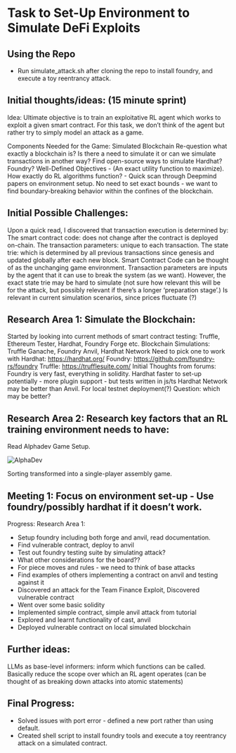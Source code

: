 # Task to Set-Up Environment to Simulate DeFi Exploits

## Using the Repo
- Run simulate_attack.sh after cloning the repo to install foundry, and execute a toy reentrancy attack.
  
## Initial thoughts/ideas: (15 minute sprint)

Idea: Ultimate objective is to train an exploitative RL agent which works to exploit a given smart contract. For this task, we don’t think of the agent but rather try to simply model an attack as a game.

Components Needed for the Game: 
Simulated Blockchain 
Re-question what exactly a blockchain is? Is there a need to simulate it or can we simulate transactions in another way?
Find open-source ways to simulate 
Hardhat? Foundry?
Well-Defined Objectives - (An exact utility function to maximize). How exactly do RL algorithms function? - Quick scan through Deepmind papers on environment setup.
No need to set exact bounds - we want to find boundary-breaking behavior within the confines of the blockchain.

## Initial Possible Challenges:

Upon a quick read, I discovered that transaction execution is determined by:
The smart contract code: does not change after the contract is deployed on-chain.
The transaction parameters: unique to each transaction.
The state trie: which is determined by all previous transactions since genesis and updated globally after each new block.
Smart Contract Code can be thought of as the unchanging game environment. Transaction parameters are inputs by the agent that it can use to break the system (as we want). However, the exact state trie may be hard to simulate (not sure how relevant this will be for the attack, but possibly relevant if there’s a longer ‘preparation stage’.) Is relevant in current simulation scenarios, since prices fluctuate (?)



## Research Area 1: Simulate the Blockchain:
Started by looking into current methods of smart contract testing: Truffle, Ethereum Tester, Hardhat, Foundry Forge etc.
Blockchain Simulations: Truffle Ganache, Foundry Anvil, Hardhat Network
Need to pick one to work with
Hardhat: https://hardhat.org/ 
Foundry: https://github.com/foundry-rs/foundry 
Truffle: https://trufflesuite.com/ 
Initial Thoughts from forums: Foundry is very fast, everything in solidity. Hardhat faster to set-up potentially - more plugin support - but tests written in js/ts
Hardhat Network may be better than Anvil. For local testnet deployment(?)
Question: which may be better?


## Research Area 2: Research key factors that an RL training environment needs to have:

Read Alphadev Game Setup.

![AlphaDev](https://github.com/Xarangi/DeFiGameEnv/assets/62006231/977f6602-d820-4aa3-ae1f-e6058c9f1c78)

Sorting transformed into a single-player assembly game.


## Meeting 1: Focus on environment set-up - Use foundry/possibly hardhat if it doesn’t work.

Progress: Research Area 1:
- Setup foundry including both forge and anvil, read documentation.
- Find vulnerable contract, deploy to anvil
- Test out foundry testing suite by simulating attack?
- What other considerations for the board??
- For piece moves and rules - we need to think of base attacks
- Find examples of others implementing a contract on anvil and testing against it
- Discovered an attack for the Team Finance Exploit, Discovered vulnerable contract
- Went over some basic solidity
- Implemented simple contract, simple anvil attack from tutorial
- Explored and learnt functionality of cast, anvil
- Deployed vulnerable contract on local simulated blockchain


## Further ideas:

LLMs as base-level informers: inform which functions can be called. Basically reduce the scope over which an RL agent operates (can be thought of as breaking down attacks into atomic statements)

## Final Progress:
- Solved issues with port error - defined a new port rather than using default.
- Created shell script to install foundry tools and execute a toy reentrancy attack on a simulated contract.



